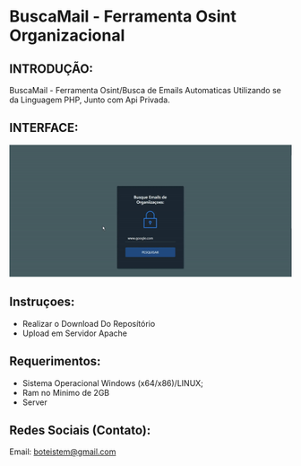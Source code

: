 # BuscaMail - Ferramenta Osint Organizacional

## INTRODUÇÃO:

BuscaMail - Ferramenta Osint/Busca de Emails Automaticas Utilizando se da Linguagem PHP, Junto com Api Privada.

## INTERFACE:
![Interface](https://raw.githubusercontent.com/Cyber-Root0/BuscaMail/main/Midia/BuscaMail.gif)



## Instruçoes:
- Realizar o Download Do Reposítório 
- Upload em Servidor Apache

## Requerimentos:

- Sistema Operacional Windows (x64/x86)/LINUX;
- Ram no Minimo de 2GB
- Server


## Redes Sociais (Contato):

Email: boteistem@gmail.com






